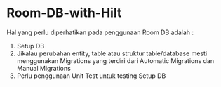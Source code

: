 # Room-DB-with-Hilt

Hal yang perlu diperhatikan pada penggunaan Room DB adalah :
1. Setup DB
2. Jikalau perubahan entity, table atau struktur table/database mesti menggunakan Migrations yang terdiri dari Automatic Migrations dan Manual Migrations
3. Perlu penggunaan Unit Test untuk testing Setup DB
